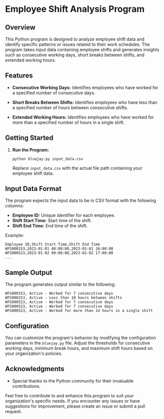 # Employee Shift Analysis Program

## Overview

This Python program is designed to analyze employee shift data and identify specific patterns or issues related to their work schedules. The program takes input data containing employee shifts and generates insights such as consecutive working days, short breaks between shifts, and extended working hours.

## Features

- **Consecutive Working Days:** Identifies employees who have worked for a specified number of consecutive days.

- **Short Breaks Between Shifts:** Identifies employees who have less than a specified number of hours between consecutive shifts.

- **Extended Working Hours:** Identifies employees who have worked for more than a specified number of hours in a single shift.

## Getting Started



1. **Run the Program:**
    ```
    python bluejay.py input_data.csv
    ```
    Replace `input_data.csv` with the actual file path containing your employee shift data.

## Input Data Format

The program expects the input data to be in CSV format with the following columns:

- **Employee ID:** Unique identifier for each employee.
- **Shift Start Time:** Start time of the shift.
- **Shift End Time:** End time of the shift.

Example:

```
Employee ID,Shift Start Time,Shift End Time
WFS000153,2023-01-01 08:00:00,2023-01-01 16:00:00
WFS000523,2023-01-02 09:00:00,2023-01-02 17:00:00
...
```

## Sample Output

The program generates output similar to the following:

```
WFS000153, Active - Worked for 7 consecutive days
WFS000153, Active - Less than 10 hours between shifts
WFS000523, Active - Worked for 7 consecutive days
WFS000523, Active - Worked for 7 consecutive days
WFS000523, Active - Worked for more than 14 hours in a single shift
```

## Configuration

You can customize the program's behavior by modifying the configuration parameters in the `bluejay.py` file. Adjust the thresholds for consecutive working days, minimum break hours, and maximum shift hours based on your organization's policies.

## Acknowledgments

- Special thanks to the Python community for their invaluable contributions.

Feel free to contribute to and enhance this program to suit your organization's specific needs. If you encounter any issues or have suggestions for improvement, please create an issue or submit a pull request.
